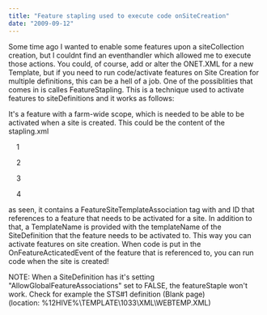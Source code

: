 ```yaml
---
title: "Feature stapling used to execute code onSiteCreation"
date: "2009-09-12"
---
```


Some time ago I wanted to enable some features upon a siteCollection creation, but I couldnt find an eventhandler which allowed me to execute those actions. You could, of course, add or alter the ONET.XML for a new Template, but if you need to run code/activate features on Site Creation for multiple definitions, this can be a hell of a job. One of the possiblities that comes in is calles FeatureStapling. This is a technique used to activate features to siteDefinitions and it works as follows:

It's a feature with a farm-wide scope, which is needed to be able to be activated when a site is created. This could be the content of the stapling.xml

    1 <Elements xmlns="http://schemas.microsoft.com/sharepoint/">

    2   <FeatureSiteTemplateAssociation Id="F6924D36-2FA8-4f0b-B16D-06B7250180FA" TemplateName="GLOBAL" />

    3   <FeatureSiteTemplateAssociation Id="F6924D36-2FA8-4f0b-B16D-06B7250180FA" TemplateName="STS#1" />

    4 </Elements>

as seen, it contains a FeatureSiteTemplateAssociation tag with and ID that references to a feature that needs to be activated for a site. In addition to that, a TemplateName is provided with the templateName of the SiteDefinition that the feature needs to be activated to. This way you can activate features on site creation. When code is put in the OnFeatureActicatedEvent of the feature that is referenced to, you can run code when the site is created!

NOTE: When a SiteDefinition has it's setting "AllowGlobalFeatureAssociations" set to FALSE, the featureStaple won't work. Check for example the STS#1 definition (Blank page)  
(location: %12HIVE%\\TEMPLATE\\1033\\XML\\WEBTEMP.XML)
